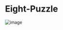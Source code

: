# Eight-Puzzle
![image](https://github.com/user-attachments/assets/e89a30be-d312-4e32-bae3-8766e7322a01)
